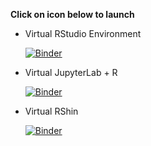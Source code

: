 __Click on icon below to launch__ 

- Virtual RStudio Environment

    [![Binder](https://mybinder.org/badge_logo.svg)](https://mybinder.org/v2/gh/ifetzer/RStudioForTeachingTest/main?urlpath=rstudio)

- Virtual JupyterLab + R

    [![Binder](https://mybinder.org/badge_logo.svg)](https://mybinder.org/v2/gh/ifetzer/RStudioForTeachingTest/main?urlpath=lab)

- Virtual RShin
 
    [![Binder](https://mybinder.org/badge_logo.svg)](https://mybinder.org/v2/gh/ifetzer/RStudioForTeachingTest/main?urlpath=shiny)
